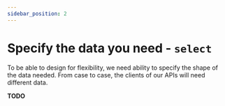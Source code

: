 ```yaml
---
sidebar_position: 2
---
```


# Specify the data you need - `select`

To be able to design for flexibility, we need ability to specify the shape of the data needed. From case to case, the clients of our APIs
will need different data.

**TODO**

